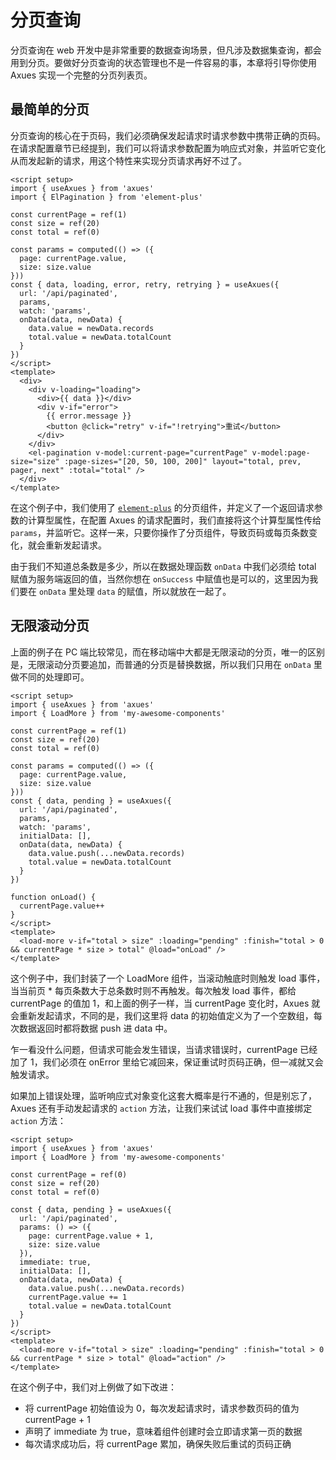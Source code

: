 # 分页查询

分页查询在 web 开发中是非常重要的数据查询场景，但凡涉及数据集查询，都会用到分页。要做好分页查询的状态管理也不是一件容易的事，本章将引导你使用 Axues 实现一个完整的分页列表页。

## 最简单的分页

分页查询的核心在于页码，我们必须确保发起请求时请求参数中携带正确的页码。在请求配置章节已经提到，我们可以将请求参数配置为响应式对象，并监听它变化从而发起新的请求，用这个特性来实现分页请求再好不过了。

```vue
<script setup>
import { useAxues } from 'axues'
import { ElPagination } from 'element-plus'

const currentPage = ref(1)
const size = ref(20)
const total = ref(0)

const params = computed(() => ({
  page: currentPage.value,
  size: size.value
}))
const { data, loading, error, retry, retrying } = useAxues({
  url: '/api/paginated',
  params,
  watch: 'params',
  onData(data, newData) {
    data.value = newData.records
    total.value = newData.totalCount
  }
})
</script>
<template>
  <div>
    <div v-loading="loading">
      <div>{{ data }}</div>
      <div v-if="error">
        {{ error.message }}
        <button @click="retry" v-if="!retrying">重试</button>
      </div>
    </div>
    <el-pagination v-model:current-page="currentPage" v-model:page-size="size" :page-sizes="[20, 50, 100, 200]" layout="total, prev, pager, next" :total="total" />
  </div>
</template>
```

在这个例子中，我们使用了 [`element-plus`](https://element-plus.org/zh-CN/component/pagination.htm) 的分页组件，并定义了一个返回请求参数的计算型属性，在配置 Axues 的请求配置时，我们直接将这个计算型属性传给 `params`，并监听它。这样一来，只要你操作了分页组件，导致页码或每页条数变化，就会重新发起请求。

由于我们不知道总条数是多少，所以在数据处理函数 `onData` 中我们必须给 total 赋值为服务端返回的值，当然你想在 `onSuccess` 中赋值也是可以的，这里因为我们要在 `onData` 里处理 `data` 的赋值，所以就放在一起了。

## 无限滚动分页

上面的例子在 PC 端比较常见，而在移动端中大都是无限滚动的分页，唯一的区别是，无限滚动分页要追加，而普通的分页是替换数据，所以我们只用在 `onData` 里做不同的处理即可。

```vue
<script setup>
import { useAxues } from 'axues'
import { LoadMore } from 'my-awesome-components'

const currentPage = ref(1)
const size = ref(20)
const total = ref(0)

const params = computed(() => ({
  page: currentPage.value,
  size: size.value
}))
const { data, pending } = useAxues({
  url: '/api/paginated',
  params,
  watch: 'params',
  initialData: [],
  onData(data, newData) {
    data.value.push(...newData.records)
    total.value = newData.totalCount
  }
})

function onLoad() {
  currentPage.value++
}
</script>
<template>
  <load-more v-if="total > size" :loading="pending" :finish="total > 0 && currentPage * size > total" @load="onLoad" />
</template>
```

这个例子中，我们封装了一个 LoadMore 组件，当滚动触底时则触发 load 事件，当当前页 \* 每页条数大于总条数时则不再触发。每次触发 load 事件，都给 currentPage 的值加 1，和上面的例子一样，当 currentPage 变化时，Axues 就会重新发起请求，不同的是，我们这里将 data 的初始值定义为了一个空数组，每次数据返回时都将数据 push 进 data 中。

乍一看没什么问题，但请求可能会发生错误，当请求错误时，currentPage 已经加了 1，我们必须在 onError 里给它减回来，保证重试时页码正确，但一减就又会触发请求。

如果加上错误处理，监听响应式对象变化这套大概率是行不通的，但是别忘了，Axues 还有手动发起请求的 `action` 方法，让我们来试试 load 事件中直接绑定 `action` 方法：

```vue
<script setup>
import { useAxues } from 'axues'
import { LoadMore } from 'my-awesome-components'

const currentPage = ref(0)
const size = ref(20)
const total = ref(0)

const { data, pending } = useAxues({
  url: '/api/paginated',
  params: () => ({
    page: currentPage.value + 1,
    size: size.value
  }),
  immediate: true,
  initialData: [],
  onData(data, newData) {
    data.value.push(...newData.records)
    currentPage.value += 1
    total.value = newData.totalCount
  }
})
</script>
<template>
  <load-more v-if="total > size" :loading="pending" :finish="total > 0 && currentPage * size > total" @load="action" />
</template>
```

在这个例子中，我们对上例做了如下改进：

- 将 currentPage 初始值设为 0，每次发起请求时，请求参数页码的值为 currentPage + 1
- 声明了 immediate 为 true，意味着组件创建时会立即请求第一页的数据
- 每次请求成功后，将 currentPage 累加，确保失败后重试的页码正确
